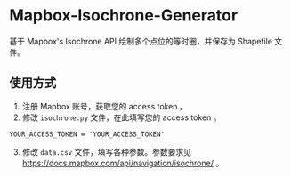 # Mapbox-Isochrone-Generator
基于 Mapbox's Isochrone API 绘制多个点位的等时圈，并保存为 Shapefile 文件。

## 使用方式
1. 注册 Mapbox 账号，获取您的 access token 。
2. 修改 `isochrone.py` 文件，在此填写您的 access token 。
  ```
  YOUR_ACCESS_TOKEN = 'YOUR_ACCESS_TOKEN'
  ```
3. 修改 `data.csv` 文件，填写各种参数。参数要求见 https://docs.mapbox.com/api/navigation/isochrone/ 。
